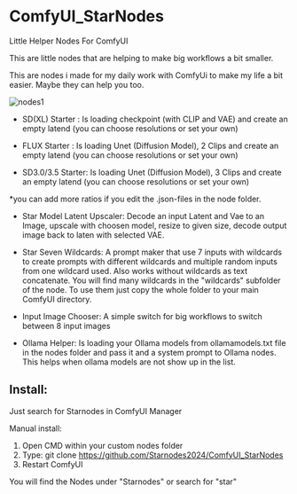 # ComfyUI_StarNodes

 Little Helper Nodes For ComfyUI



This are little nodes that are helping to make big workflows a bit smaller. 

This are nodes i made for my daily work with ComfyUi to make my life a bit easier. Maybe they can help you too.

![nodes1](https://github.com/user-attachments/assets/c0a83f7d-8089-4572-9ca8-a337d4031fbf)


- SD(XL) Starter : Is loading checkpoint (with CLIP and VAE) and create an empty latend (you can choose resolutions or set your own)

- FLUX Starter : Is loading Unet (Diffusion Model), 2 Clips and create an empty latend (you can choose resolutions  or set your own)

- SD3.0/3.5 Starter: Is loading Unet (Diffusion Model), 3 Clips and create an empty latend (you can choose resolutions or set your own)

*you can add more ratios if you edit the .json-files in the node folder.


- Star Model Latent Upscaler: Decode an input Latent and Vae to an Image, upscale with choosen model, resize to given size, decode output image back to laten with selected VAE.

- Star Seven Wildcards: A prompt maker that use 7 inputs with wildcards to create prompts with different wildcards and multiple random inputs from one wildcard used. Also works without wildcards as text concatenate.
  You will find many wildcards in the "wildcards" subfolder of the node. To use them just copy the whole folder to your main ComfyUI directory.

- Input Image Chooser: A simple switch for big workflows to switch between 8 input images 

- Ollama Helper: Is loading your Ollama models from ollamamodels.txt file in the nodes folder and pass it and a system prompt to Ollama nodes.
This helps when ollama models are not show up in the list.

## Install:
Just search for Starnodes in ComfyUI Manager

Manual install:
1. Open CMD within your custom nodes folder
2. Type: git clone https://github.com/Starnodes2024/ComfyUI_StarNodes
3.  Restart ComfyUI

You will find the Nodes under "Starnodes" or search for "star"  
